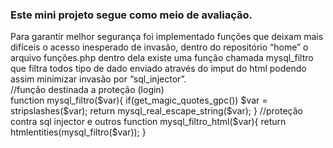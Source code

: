 <h3>Este mini projeto segue como meio de avaliação.</h3>
Para garantir melhor segurança foi implementado funções que deixam mais difíceis o acesso inesperado de invasão, dentro do repositório “home” o arquivo funções.php dentro dela existe uma função chamada mysql_filtro que filtra todos tipo de dado enviado através do imput do html podendo assim minimizar invasão por “sql_injector”.
<br>
//função destinada a proteção (login)
<div class="highlight highlight-text-html-php">
function mysql_filtro($var){
	if(get_magic_quotes_gpc()) $var = stripslashes($var);
	return mysql_real_escape_string($var);
}
//proteção contra sql injector e outros
function mysql_filtro_html($var){
	return htmlentities(mysql_filtro($var));
}
</div>
